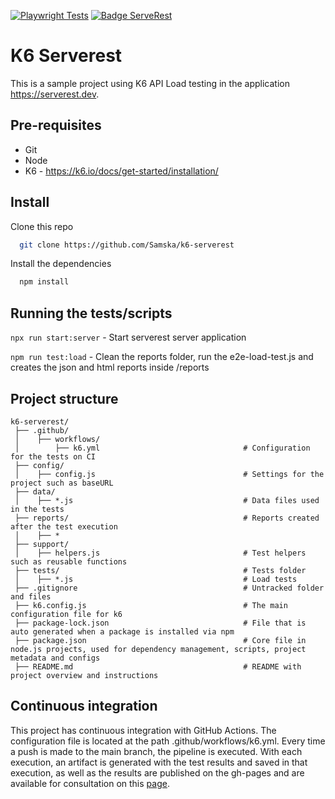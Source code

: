 [![Playwright Tests](https://github.com/Samska/k6-serverest/actions/workflows/k6.yml/badge.svg)](https://github.com/Samska/k6-serverest/actions/workflows/k6.yml)
[![Badge ServeRest](https://img.shields.io/badge/API-ServeRest-green)](https://github.com/ServeRest/ServeRest/)

# K6 Serverest

This is a sample project using K6 API Load testing in the application https://serverest.dev.

## Pre-requisites

* Git
* Node
* K6 - https://k6.io/docs/get-started/installation/

## Install

Clone this repo

```bash
  git clone https://github.com/Samska/k6-serverest
```

Install the dependencies

```bash
  npm install
```

## Running the tests/scripts

`npx run start:server` - Start serverest server application

`npm run test:load` - Clean the reports folder, run the e2e-load-test.js and creates the json and html reports inside /reports

## Project structure

```
k6-serverest/          
 ├── .github/                               
 │    ├── workflows/                        
 │        ├── k6.yml                                # Configuration for the tests on CI           
 ├── config/                                                                
 │    ├── config.js                                 # Settings for the project such as baseURL
 ├── data/                                                                
 │    ├── *.js                                      # Data files used in the tests 
 ├── reports/                                       # Reports created after the test execution                        
 │    ├── *   
 ├── support/                                                                
 │    ├── helpers.js                                # Test helpers such as reusable functions                                                                 
 ├── tests/                                         # Tests folder                               
 │    ├── *.js                                      # Load tests                    
 ├── .gitignore                                     # Untracked folder and files
 ├── k6.config.js                                   # The main configuration file for k6
 ├── package-lock.json                              # File that is auto generated when a package is installed via npm      
 ├── package.json                                   # Core file in node.js projects, used for dependency management, scripts, project metadata and configs
 ├── README.md                                      # README with project overview and instructions
```

## Continuous integration

This project has continuous integration with GitHub Actions. The configuration file is located at the path .github/workflows/k6.yml. Every time a push is made to the main branch, the pipeline is executed. With each execution, an artifact is generated with the test results and saved in that execution, as well as the results are published on the gh-pages and are available for consultation on this [page](https://samska.github.io/k6-serverest/test-summary.html).